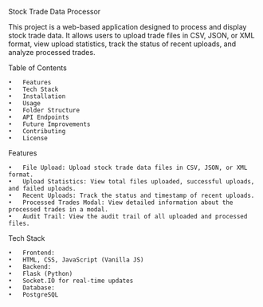 Stock Trade Data Processor

This project is a web-based application designed to process and display stock trade data. It allows users to upload trade files in CSV, JSON, or XML format, view upload statistics, track the status of recent uploads, and analyze processed trades.

Table of Contents

	•	Features
	•	Tech Stack
	•	Installation
	•	Usage
	•	Folder Structure
	•	API Endpoints
	•	Future Improvements
	•	Contributing
	•	License

Features

	•	File Upload: Upload stock trade data files in CSV, JSON, or XML format.
	•	Upload Statistics: View total files uploaded, successful uploads, and failed uploads.
	•	Recent Uploads: Track the status and timestamp of recent uploads.
	•	Processed Trades Modal: View detailed information about the processed trades in a modal.
	•	Audit Trail: View the audit trail of all uploaded and processed files.

Tech Stack

	•	Frontend:
	•	HTML, CSS, JavaScript (Vanilla JS)
	•	Backend:
	•	Flask (Python)
	•	Socket.IO for real-time updates
	•	Database:
	•	PostgreSQL
